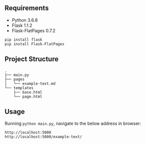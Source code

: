 ## Requirements
- Python 3.6.8
- Flask 1.1.2
- Flask-FlatPages 0.7.2

```pip install flask```    
```pip install Flask-FlatPages```

## Project Structure

```
.
├── main.py
├── pages
│   └── example-text.md
└── templates
    ├── base.html
    └── page.html

```

## Usage

Running ```python main.py```, navigate to the below address in browser:
```
http://localhost:5000
http://localhost:5000/example-text/
```